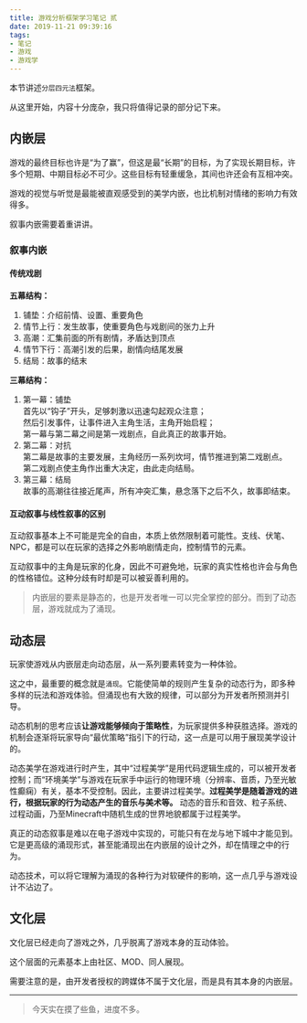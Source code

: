 ```yaml
---
title: 游戏分析框架学习笔记 贰
date: 2019-11-21 09:39:16
tags:
- 笔记
- 游戏
- 游戏学
---
```

本节讲述`分层四元法`框架。

从这里开始，内容十分庞杂，我只将值得记录的部分记下来。

## 内嵌层

游戏的最终目标也许是“为了赢”，但这是最“长期”的目标，为了实现长期目标，许多个短期、中期目标必不可少。这些目标有轻重缓急，其间也许还会有互相冲突。

游戏的视觉与听觉是最能被直观感受到的美学内嵌，也比机制对情绪的影响力有效得多。

叙事内嵌需要着重讲讲。

### 叙事内嵌

#### 传统戏剧

**五幕结构：**

1. 铺垫：介绍前情、设置、重要角色
2. 情节上行：发生故事，使重要角色与戏剧间的张力上升
3. 高潮：汇集前面的所有剧情，矛盾达到顶点
4. 情节下行：高潮引发的后果，剧情向结尾发展
5. 结局：故事的结末

**三幕结构：**
1. 第一幕：铺垫     
   首先以“钩子”开头，足够刺激以迅速勾起观众注意；   
   然后引发事件，让事件进入主角生活，主角开始启程；   
   第一幕与第二幕之间是第一戏剧点，自此真正的故事开始。 
2. 第二幕：对抗     
   第二幕是故事的主要发展，主角经历一系列坎坷，情节推进到第二戏剧点。   
   第二戏剧点使主角作出重大决定，由此走向结局。   
3. 第三幕：结局     
   故事的高潮往往接近尾声，所有冲突汇集，悬念落下之后不久，故事即结束。

<!-- more -->

#### 互动叙事与线性叙事的区别

互动叙事基本上不可能是完全的自由，本质上依然限制着可能性。支线、伏笔、NPC，都是可以在玩家的选择之外影响剧情走向，控制情节的元素。

互动叙事中的主角是玩家的化身，因此不可避免地，玩家的真实性格也许会与角色的性格错位。这种分歧有时却是可以被妥善利用的。

> 内嵌层的要素是静态的，也是开发者唯一可以完全掌控的部分。而到了动态层，游戏就成为了涌现。

## 动态层

玩家使游戏从内嵌层走向动态层，从一系列要素转变为一种体验。

这之中，最重要的概念就是`涌现`。它能使简单的规则产生复杂的动态行为，即多种多样的玩法和游戏体验。但涌现也有大致的规律，可以部分为开发者所预测并引导。

动态机制的思考应该**让游戏能够倾向于策略性**，为玩家提供多种获胜选择。游戏的机制会逐渐将玩家导向“最优策略”指引下的行动，这一点是可以用于展现美学设计的。

动态美学在游戏进行时产生，其中“过程美学”是用代码逻辑生成的，可以被开发者控制；而“环境美学”与游戏在玩家手中运行的物理环境（分辨率、音质，乃至光敏性癫痫）有关，基本不受控制。因此，主要讲过程美学。**过程美学是随着游戏的进行，根据玩家的行为动态产生的音乐与美术等。** 动态的音乐和音效、粒子系统、过程动画，乃至Minecraft中随机生成的世界地貌都属于过程美学。

真正的动态叙事是难以在电子游戏中实现的，可能只有在龙与地下城中才能见到。它是更高级的涌现形式，甚至能涌现出在内嵌层的设计之外，却在情理之中的行为。

动态技术，可以将它理解为涌现的各种行为对软硬件的影响，这一点几乎与游戏设计不沾边了。

## 文化层

文化层已经走向了游戏之外，几乎脱离了游戏本身的互动体验。

这个层面的元素基本上由社区、MOD、同人展现。

需要注意的是，由开发者授权的跨媒体不属于文化层，而是具有其本身的内嵌层。

---
> 今天实在摸了些鱼，进度不多。
